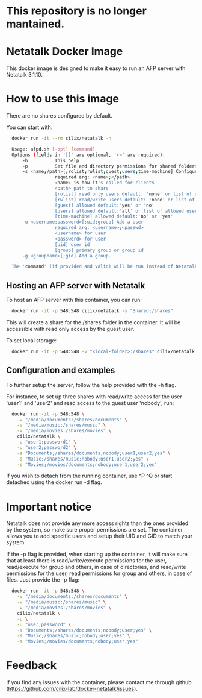 # This repository is no longer mantained.

# Netatalk Docker Image

This docker image is designed to make it easy to run an AFP server with Netatalk 3.1.10.

# How to use this image

There are no shares configured by default.

You can start with:

```bash
  docker run -it --rm cilix/netatalk -h

  Usage: afpd.sh [-opt] [command]
  Options (fields in '[]' are optional, '<>' are required):
      -h          This help
      -p          Set file and directory permissions for shared folders
      -s <name;/path>[;rolist;rwlist;guest;users;time-machine] Configure a share
                  required arg: <name>;</path>
                  <name> is how it's called for clients
                  <path> path to share
                  [rolist] read only users default: 'none' or list of users
                  [rwlist] read/write users default: 'none' or list of users
                  [guest] allowed default:'yes' or 'no'
                  [users] allowed default:'all' or list of allowed users
                  [time-machine] allowed default:'no' or 'yes'
      -u <username;password>[;uid;group] Add a user
                  required arg: <username>;<passwd>
                  <username> for user
                  <password> for user
                  [uid] user id
                  [group] primary group or group id
      -g <groupname>[;gid] Add a group.

  The 'command' (if provided and valid) will be run instead of Netatalk.

```

## Hosting an AFP server with Netatalk

To host an AFP server with this container, you can run:

```bash
  docker run -it -p 548:548 cilix/netatalk -s "Shared;/shares"
```

This will create a share for the /shares folder in the container. It will be accessible with read only access by the guest user.

To set local storage:

```bash
  docker run -it -p 548:548 -v "<local-folder>:/shares" cilix/netatalk -s "Shared;/shares"
```

## Configuration and examples

To further setup the server, follow the help provided with the -h flag.

For instance, to set up three shares with read/write access for the user 'user1' and 'user2' and read access to the guest user 'nobody', run:

```bash
  docker run -it -p 548:548 \
    -v "/media/documents:/shares/documents" \
    -v "/media/music:/shares/music" \
    -v "/media/movies:/shares/movies" \
    cilix/netatalk \
    -u "user1;password1" \
    -u "user2;password2" \
    -s "Documents;/shares/documents;nobody;user1,user2;yes" \
    -s "Music;/shares/music;nobody;user1,user2;yes" \
    -s "Movies;/movies/documents;nobody;user1,user2;yes"
```

If you wish to detach from the running container, use ^P ^Q or start detached using the docker run -d flag.

# Important notice

Netatalk does not provide any more access rights than the ones provided by the system, so make sure proper permissions are set. The container allows you to add specific users and setup their UID and GID to match your system.

If the -p flag is provided, when starting up the container, it will make sure that at least there is read/write/execute permissions for the user, read/execute for group and others, in case of directories, and read/write permissions for the user, read permissions for group and others, in case of files. Just provide the -p flag:

```bash
  docker run -it -p 548:548 \
    -v "/media/documents:/shares/documents" \
    -v "/media/music:/shares/music" \
    -v "/media/movies:/shares/movies" \
    cilix/netatalk \
    -p \
    -u "user;password" \
    -s "Documents;/shares/documents;nobody;user;yes" \
    -s "Music;/shares/music;nobody;user;yes" \
    -s "Movies;/movies/documents;nobody;user;yes"
```

# Feedback

If you find any issues with the container, please contact me through github (https://github.com/cilix-lab/docker-netatalk/issues).
